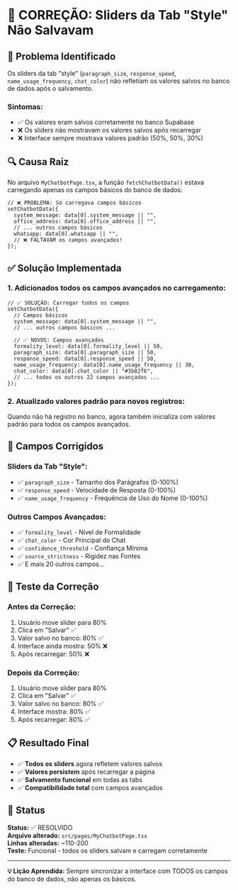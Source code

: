 # 🔧 CORREÇÃO: Sliders da Tab "Style" Não Salvavam

## 🚨 Problema Identificado

Os sliders da tab "style" (`paragraph_size`, `response_speed`, `name_usage_frequency`, `chat_color`) não refletiam os valores salvos no banco de dados após o salvamento.

### Sintomas:
- ✅ Os valores eram salvos corretamente no banco Supabase
- ❌ Os sliders não mostravam os valores salvos após recarregar
- ❌ Interface sempre mostrava valores padrão (50%, 50%, 30%)

## 🔍 Causa Raiz

No arquivo `MyChatbotPage.tsx`, a função `fetchChatbotData()` estava carregando apenas os campos básicos do banco de dados:

```tsx
// ❌ PROBLEMA: Só carregava campos básicos
setChatbotData({
  system_message: data[0].system_message || "",
  office_address: data[0].office_address || "",
  // ... outros campos básicos
  whatsapp: data[0].whatsapp || "",
  // ❌ FALTAVAM os campos avançados!
});
```

## ✅ Solução Implementada

### 1. **Adicionados todos os campos avançados no carregamento**:

```tsx
// ✅ SOLUÇÃO: Carregar todos os campos
setChatbotData({
  // Campos básicos
  system_message: data[0].system_message || "",
  // ... outros campos básicos ...
  
  // ✅ NOVOS: Campos avançados
  formality_level: data[0].formality_level || 50,
  paragraph_size: data[0].paragraph_size || 50,
  response_speed: data[0].response_speed || 50,
  name_usage_frequency: data[0].name_usage_frequency || 30,
  chat_color: data[0].chat_color || "#3b82f6",
  // ... todos os outros 22 campos avançados ...
});
```

### 2. **Atualizado valores padrão para novos registros**:

Quando não há registro no banco, agora também inicializa com valores padrão para todos os campos avançados.

## 🎯 Campos Corrigidos

### Sliders da Tab "Style":
- ✅ `paragraph_size` - Tamanho dos Parágrafos (0-100%)
- ✅ `response_speed` - Velocidade de Resposta (0-100%)
- ✅ `name_usage_frequency` - Frequência de Uso do Nome (0-100%)

### Outros Campos Avançados:
- ✅ `formality_level` - Nível de Formalidade
- ✅ `chat_color` - Cor Principal do Chat
- ✅ `confidence_threshold` - Confiança Mínima
- ✅ `source_strictness` - Rigidez nas Fontes
- ✅ E mais 20 outros campos...

## 🧪 Teste da Correção

### Antes da Correção:
1. Usuário move slider para 80%
2. Clica em "Salvar" ✅
3. Valor salvo no banco: 80% ✅
4. Interface ainda mostra: 50% ❌
5. Após recarregar: 50% ❌

### Depois da Correção:
1. Usuário move slider para 80%
2. Clica em "Salvar" ✅
3. Valor salvo no banco: 80% ✅
4. Interface mostra: 80% ✅
5. Após recarregar: 80% ✅

## 📋 Resultado Final

- ✅ **Todos os sliders** agora refletem valores salvos
- ✅ **Valores persistem** após recarregar a página
- ✅ **Salvamento funcional** em todas as tabs
- ✅ **Compatibilidade total** com campos avançados

## 🔄 Status

**Status:** ✅ RESOLVIDO  
**Arquivo alterado:** `src/pages/MyChatbotPage.tsx`  
**Linhas alteradas:** ~110-200  
**Teste:** Funcional - todos os sliders salvam e carregam corretamente

---

**💡 Lição Aprendida:** Sempre sincronizar a interface com TODOS os campos do banco de dados, não apenas os básicos.
